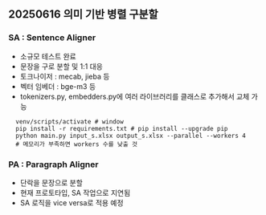 ## 20250616 의미 기반 병렬 구분할

### SA : Sentence Aligner
- 소규모 테스트 완료
- 문장을 구로 분할 및 1:1 대응
- 토크나이저 : mecab, jieba 등
- 벡터 임베더 : bge-m3 등
- tokenizers.py, embedders.py에 여러 라이브러리를 클래스로 추가해서 교체 가능
```
  venv/scripts/activate # window
  pip install -r requirements.txt # pip install --upgrade pip
  python main.py input_s.xlsx output_s.xlsx --parallel --workers 4
  # 메모리가 부족하면 workers 수를 낮출 것
```

### PA : Paragraph Aligner
- 단락을 문장으로 분할
- 현재 프로토타입, SA 작업으로 지연됨
- SA 로직을 vice versa로 적용 예정
